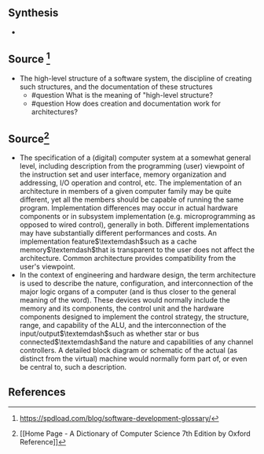 ## Synthesis
- 
## Source [^1]
- The high-level structure of a software system, the discipline of creating such structures, and the documentation of these structures
	- #question What is the meaning of "high-level structure?
	- #question How does creation and documentation work for architectures?

## Source[^2]
- The specification of a (digital) computer system at a somewhat general level, including description from the programming (user) viewpoint of the instruction set and user interface, memory organization and addressing, I/O operation and control, etc. The implementation of an architecture in members of a given computer family may be quite different, yet all the members should be capable of running the same program. Implementation differences may occur in actual hardware components or in subsystem implementation (e.g. microprogramming as opposed to wired control), generally in both. Different implementations may have substantially different performances and costs. An implementation feature$\textemdash$such as a cache memory$\textemdash$that is transparent to the user does not affect the architecture. Common architecture provides compatibility from the user's viewpoint.
- In the context of engineering and hardware design, the term architecture is used to describe the nature, configuration, and interconnection of the major logic organs of a computer (and is thus closer to the general meaning of the word). These devices would normally include the memory and its components, the control unit and the hardware components designed to implement the control strategy, the structure, range, and capability of the ALU, and the interconnection of the input/output$\textemdash$such as whether star or bus connected$\textemdash$and the nature and capabilities of any channel controllers. A detailed block diagram or schematic of the actual (as distinct from the virtual) machine would normally form part of, or even be central to, such a description.
## References

[^1]: https://spdload.com/blog/software-development-glossary/
[^2]: [[Home Page - A Dictionary of Computer Science 7th Edition by Oxford Reference]]